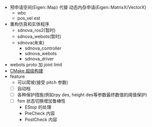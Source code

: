 - 预申请空间(Eigen::Map) 代替 动态内存申请(Eigen::MatrixX/VectorX)
  - wbc
  - pos_vel est
- 重构仿真和实体程序
  - sdnova_ros2(暂时)
  - sdnova_webots(暂时)
  - sdnova(未来)
    - sdnova_controller
    - sdnova_webots
    - sdnova_driver
- webots proto 加 joint limit
- [CMake 超级构建](https://www.bookstack.cn/read/CMake-Cookbook/content-chapter10-10.4-chinese.md)
- feature
  - 可以爬坡(接受 pitch 参数)
  - [ ] 自动档
  - [ ] 各种保护措施(例如rpy des, height des等参数最终数值的阈值保护)
  - [ ] fsm 状态切换增加鲁棒性
    - EStop 的处理
    - PreCheck 内容
    - PostCheck 内容
